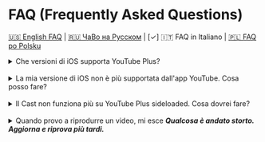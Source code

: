 # FAQ (Frequently Asked Questions)

[🇺🇸 English FAQ](FAQ_EN.md) | [🇷🇺 ЧаВо на Русском](FAQ_RU.md) | [✓] 🇮🇹 FAQ in Italiano | [🇵🇱 FAQ po Polsku](FAQ_PL.md)

<details>
  <summary>Che versioni di iOS supporta YouTube Plus?</summary>
    <p>YouTube Plus supporta iOS 14 e superiori. <strong>Però</strong>, se stai eseguendo il sideload su un dispositivo senza jailbreak, devi tenere conto della compatibilità dell'app di YouTube con la tua versione di iOS. Sotto trovi una lista delle ultime versioni di YouTube supportate per ogni iOS:</p>
    <li><strong>iOS 14</strong>: YouTube v19.20.2</li>
    <li><strong>iOS 15</strong>: YouTube v20.21.6</li>
    <li><strong>iOS 16+</strong>: Qualsiasi versione</li>
</details>
<br>
<details>
  <summary>La mia versione di iOS non è più supportata dall'app YouTube. Cosa posso fare?</summary>
    <p>Ecco delle possibili opzioni:</p>
    <li><a href="https://ios.cfw.guide/get-started/">Esegui il jailbreak sul tuo dispositivo</a>, installa l'ultima versione di YouTube supportata nell'App Store, poi <a href="http://dvntm0.github.io/#jb">installa il tweak di YouTube Plus</a></li>
    <li><a href="https://ios.cfw.guide/installing-trollstore/">Installa TrollStore</a>, poi <a href="https://github.com/Lessica/TrollFools/releases/">TrollFools</a>, installa l'ultima versione di YouTube supportata nell'App Store, e installa <a href="https://github.com/dayanch96/YTLite/releases/">YouTube Plus</a> utilizzando TrollFools</li>
    <li>Trova un'IPA compatibile online e <a href="../README.md#how-to-build-a-youtube-plus-app-using-github-actions">builda YouTube Plus utilizzando Github actions</a></li>
</details>
<br>
<details>
  <summary>Il Cast non funziona più su YouTube Plus sideloaded. Cosa dovrei fare?</summary>
    <p>Finché non si risolve il problema, è consigliato usare YouTube 20.14.1 o inferiori.</p>
</details>
<br>
<details>
  <summary>Quando provo a riprodurre un video, mi esce <strong><em>Qualcosa è andato storto. Aggiorna e riprova più tardi.</em></strong></summary>
    <p>Prima di giungere a conclusioni affrettate, chiariamo un paio di cose:</p>
    <ol>
      <li><strong>Non è</strong> causato dall'ad blocking</li>
      <li><strong>Non è</strong> causato dal fatto che il tuo account è stato magicamente segnalato</li>
      <li><strong>Non è</strong> causato dal fatto che il tuo account è stato inserito in blacklist</li>
    </ol>
    <br>
    <p>Questo problema risiede nel processo del sideloading stesso, anche senza nessun tweak applicato. Potrebbe essere causato da VisitorID o VisitorData invalidi o mancanti, come suggerito <a href="https://github.com/pepeloni-away/userscripts/issues/6#issuecomment-2860641610">qui</a>. Questo errore è diventato più frequente a causa delle contromisure anti-download di YouTube.</p>
    <br>
    <p><strong>Possibili workaround temporanei:</strong></p>
    <ol>
      <li>Esci dal tuo account completamente: Vai su <em>Tab Tu → Cambia account → Gestisci account su questo dispositivo → Rimuovi da questo dispositivo</em></li>
      <li>Guarda un paio di video fino alla fine senza eseguire il login. Non eseguire il login per un paio d'ore.</li>
      <li>Riesegui il login nell'account con cui stavi avendo problemi</li>
    </ol>
</details>
